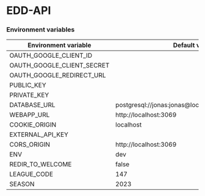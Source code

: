 # EDD-API

### Environment variables
| **Environment variable**   | **Default value**                                   |
|----------------------------|-----------------------------------------------------|
| OAUTH_GOOGLE_CLIENT_ID     |                                                     |
| OAUTH_GOOGLE_CLIENT_SECRET |                                                     |
| OAUTH_GOOGLE_REDIRECT_URL  |                                                     |
| PUBLIC_KEY                 |                                                     |
| PRIVATE_KEY                |                                                     |
| DATABASE_URL               | postgresql://jonas:jonas@localhost:5432/fantasy_dev |
| WEBAPP_URL                 | http://localhost:3069                               |
| COOKIE_ORIGIN              | localhost                                           |
| EXTERNAL_API_KEY           |                                                     |
| CORS_ORIGIN                | http://localhost:3069                               |
| ENV                        | dev                                                 |
| REDIR_TO_WELCOME           | false                                               |
| LEAGUE_CODE                | 147                                                 |
| SEASON                     | 2023                                                |